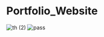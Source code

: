 # Portfolio_Website
![th (2)](https://github.com/Nikkhilshimpi/Portfolio_Website/assets/130219322/0e657840-7766-4b69-b0e4-fbeacb36f7ed)
![pass](https://github.com/Nikkhilshimpi/Portfolio_Website/assets/130219322/b587a7c3-123b-449d-94be-37309f86a780)
